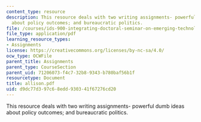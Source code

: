 ```yaml
---
content_type: resource
description: This resource deals with two writing assignments- powerful dumb ideas
  about policy outcomes; and bureaucratic politics.
file: /courses/ids-900-integrating-doctoral-seminar-on-emerging-technologies-fall-2005/d9dc77d397c68edd930341f67276cd20_allison.pdf
file_type: application/pdf
learning_resource_types:
- Assignments
license: https://creativecommons.org/licenses/by-nc-sa/4.0/
ocw_type: OCWFile
parent_title: Assignments
parent_type: CourseSection
parent_uid: 71206073-f4c7-32b8-9343-b780baf56b1f
resourcetype: Document
title: allison.pdf
uid: d9dc77d3-97c6-8edd-9303-41f67276cd20
---
```

This resource deals with two writing assignments- powerful dumb ideas about policy outcomes; and bureaucratic politics.